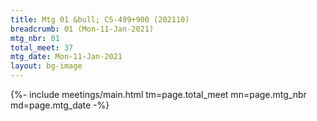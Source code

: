 ```yaml
---
title: Mtg 01 &bull; CS-499+900 (202110)
breadcrumb: 01 (Mon-11-Jan-2021)
mtg_nbr: 01
total_meet: 37
mtg_date: Mon-11-Jan-2021
layout: bg-image
---
```


{%- include meetings/main.html
    tm=page.total_meet
    mn=page.mtg_nbr
    md=page.mtg_date
-%}

